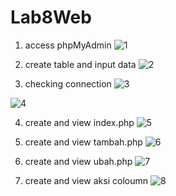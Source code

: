 # Lab8Web

1. access phpMyAdmin
![1](https://user-images.githubusercontent.com/81458524/120779528-57bda000-c551-11eb-8d70-fd3e1b939311.jpg)

2. create table and input data
![2](https://user-images.githubusercontent.com/81458524/120779539-5ab89080-c551-11eb-959a-72e554003316.jpg)

3. checking connection
![3](https://user-images.githubusercontent.com/81458524/120779553-5c825400-c551-11eb-9298-f69316e3e5e3.jpg)

![4](https://user-images.githubusercontent.com/81458524/120779583-64da8f00-c551-11eb-97d0-6a32bddc7cb5.jpg)

4. create and view index.php
![5](https://user-images.githubusercontent.com/81458524/120779594-67d57f80-c551-11eb-994e-34b7012ed0e2.jpg)

5. create and view tambah.php
![6](https://user-images.githubusercontent.com/81458524/120779606-6a37d980-c551-11eb-9b3b-7ee67d1e9e40.jpg)

6. create and view ubah.php
![7](https://user-images.githubusercontent.com/81458524/120779617-6c019d00-c551-11eb-8bba-36dc5443da3d.jpg)

7. create and view aksi coloumn
![8](https://user-images.githubusercontent.com/81458524/120779627-6e63f700-c551-11eb-81b7-02392975faad.jpg)
